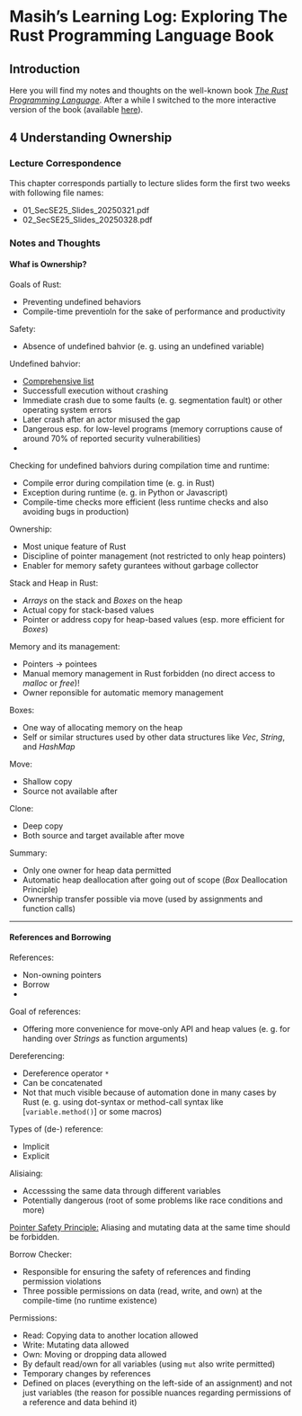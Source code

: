 # Masih’s Learning Log: Exploring The Rust Programming Language Book

## Introduction

Here you will find my notes and thoughts on the well-known book [*The Rust Programming Language*](https://doc.rust-lang.org/book/). After a while I switched to the more interactive version of the book (available [here](https://rust-book.cs.brown.edu/experiment-intro.html)).

## 4 Understanding Ownership

### Lecture Correspondence

This chapter corresponds partially to lecture slides form the first two weeks with following file names:

- 01_SecSE25_Slides_20250321.pdf
- 02_SecSE25_Slides_20250328.pdf

### Notes and Thoughts

#### Whaf is Ownership?

Goals of Rust:
- Preventing undefined behaviors
- Compile-time preventioln for the sake of performance and productivity

Safety:
- Absence of undefined bahvior (e. g. using an undefined variable)

Undefined bahvior:
- [Comprehensive list](https://doc.rust-lang.org/reference/behavior-considered-undefined.html)
- Successfull execution without crashing
- Immediate crash due to some faults (e. g. segmentation fault) or other operating system errors
- Later crash after an actor misused the gap
- Dangerous esp. for low-level programs (memory corruptions cause of around 70% of reported security vulnerabilities)
- 

Checking for undefined bahviors during compilation time and runtime:
- Compile error during compilation time (e. g. in Rust)
- Exception during runtime (e. g. in Python or Javascript)
- Compile-time checks more efficient (less runtime checks and also avoiding bugs in production)

Ownership:
- Most unique feature of Rust
- Discipline of pointer management (not restricted to only heap pointers)
- Enabler for memory safety gurantees without garbage collector

Stack and Heap in Rust:
- *Arrays* on the stack and *Boxes* on the heap
- Actual copy for stack-based values
- Pointer or address copy for heap-based values (esp. more efficient for *Boxes*) 

Memory and its management:
- Pointers -> pointees
- Manual memory management in Rust forbidden (no direct access to *malloc* or *free*)!
- Owner reponsible for automatic memory management

Boxes:
- One way of allocating memory on the heap
- Self or similar structures used by other data structures like *Vec*, *String*, and *HashMap*

Move:
- Shallow copy
- Source not available after

Clone:
- Deep copy
- Both source and target available after move

Summary:
- Only one owner for heap data permitted
- Automatic heap deallocation after going out of scope (*Box* Deallocation Principle)
- Ownership transfer possible via move (used by assignments and function calls)

<hr>

#### References and Borrowing

References:
- Non-owning pointers
- Borrow
- 


Goal of references:
- Offering more convenience for move-only API and heap values (e. g. for handing over *Strings* as function arguments)
  

Dereferencing:
- Dereference operator `*`
- Can be concatenated
- Not that much visible because of automation done in many cases by Rust (e. g. using dot-syntax or method-call syntax like [`variable.method()`] or some macros)

Types of (de-) reference:
- Implicit
- Explicit

Alisiaing:
- Accesssing the same data through different variables
- Potentially dangerous (root of some problems like race conditions and more)

<u>Pointer Safety Principle:</u> Aliasing and mutating data at the same time should be forbidden.

Borrow Checker:
- Responsible for ensuring the safety of references and finding permission violations
- Three possible permissions on data (read, write, and own) at the compile-time (no runtime existence)

Permissions:
- Read: Copying data to another location allowed
- Write: Mutating data allowed
- Own: Moving or dropping data allowed
- By default read/own for all variables (using `mut` also write permitted)
- Temporary changes by references
- Defined on places (everything on the left-side of an assignment) and not just variables (the reason for possible nuances regarding permissions of a  reference and data behind it)
